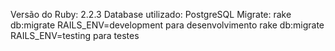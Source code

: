 Versão do Ruby: 2.2.3
Database utilizado: PostgreSQL
Migrate: rake db:migrate RAILS_ENV=development para desenvolvimento
rake db:migrate RAILS_ENV=testing para testes